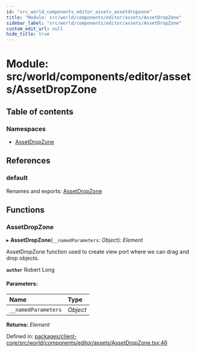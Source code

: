 ```yaml
---
id: "src_world_components_editor_assets_assetdropzone"
title: "Module: src/world/components/editor/assets/AssetDropZone"
sidebar_label: "src/world/components/editor/assets/AssetDropZone"
custom_edit_url: null
hide_title: true
---
```


# Module: src/world/components/editor/assets/AssetDropZone

## Table of contents

### Namespaces

- [AssetDropZone](src_world_components_editor_assets_assetdropzone.assetdropzone.md)

## References

### default

Renames and exports: [AssetDropZone](src_world_components_editor_assets_assetdropzone.md#assetdropzone)

## Functions

### AssetDropZone

▸ **AssetDropZone**(`__namedParameters`: *Object*): *Element*

AssetDropZone function used to create view port where we can drag and drop objects.

**`author`** Robert Long

#### Parameters:

| Name | Type |
| :------ | :------ |
| `__namedParameters` | *Object* |

**Returns:** *Element*

Defined in: [packages/client-core/src/world/components/editor/assets/AssetDropZone.tsx:46](https://github.com/xr3ngine/xr3ngine/blob/7e8e151f1/packages/client-core/src/world/components/editor/assets/AssetDropZone.tsx#L46)
